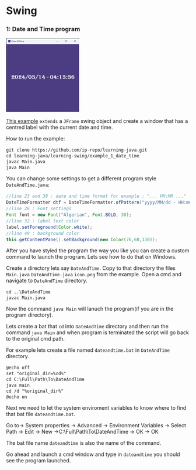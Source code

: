 # Swing
### 1: Date and Time program
<img src="example_1_date_time/example1_date_time.png" width="200" height="200">

<a href="https://github.com/ip-repo/learning-java/tree/main/learning-swing/example_1_date_time">This example</a> `extends` a `JFrame` swing object and create a window that has a centred label with the current
date and time.

How to run the example:

```console
git clone https://github.com/ip-repo/learning-java.git
cd learning-java/learning-swing/example_1_date_time
javac Main.java
java Main
```

You can change some settings to get a different program style `DateAndTime.java`:

```Java
//line 23 and 38 : date and time format for example : "... HH:MM ..."
DateTimeFormatter dtf = DateTimeFormatter.ofPattern("yyyy/MM/dd - HH:mm:ss");
//line 26 : Font settings
Font font = new Font("Algerian", Font.BOLD, 30);
//line 32 : label text color
label.setForeground(Color.white);
//line 49 : background color
this.getContentPane().setBackground(new Color(76,60,130));

```
After you have styled the program the way you like you can create a custom command to launch the program.
Lets see how to do that on Windows.

Create a directory lets say `DateAndTime`.
Copy to that directory the files `Main.java` `DateAndTime.java` `icon.png` from the example.
Open a cmd and navigate to `DateAndTime` directory.

```console
cd ..\DateAndTime
javac Main.java
```
Now the command `java Main` will lanuch the program(if you are in the program directory).

Lets create a bat that `cd` into `DateAndTime` directory and then run the command `java Main` and when 
program is terminated the script will go back to the original cmd path.

For example lets create a file named `dateandtime.bat` in `DateAndTime` directory.
```console
@echo off
set "original_dir=%cd%"
cd C:\Full\Path\To\DateAndTime
java main
cd /d "%original_dir%"
@echo on

```
Next we need to let the system enviroment variables to know where to find that bat file `dateandtime.bat`.

Go to-> System properties -> Advanced -> Environment Variables -> Select Path -> Edit -> New ->C:\Full\Path\To\DateAndTime -> OK -> OK

The bat file name `dateandtime` is also the name of the command.

Go ahead and launch a cmd window and type in `dateandtime` you should see the program launched.









